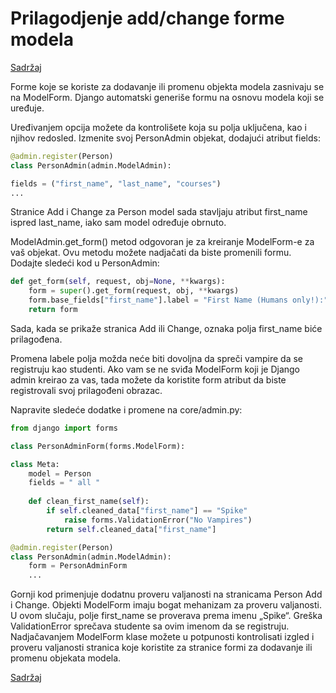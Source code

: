 
# Prilagodjenje add/change forme modela

[Sadržaj](00_sadrzaj.md)

Forme koje se koriste za dodavanje ili promenu objekta modela zasnivaju se na ModelForm. Django automatski generiše formu na osnovu modela koji se uređuje.

Uređivanjem opcija možete da kontrolišete koja su polja uključena, kao i njihov redosled. Izmenite svoj PersonAdmin objekat, dodajući atribut fields:

```py
@admin.register(Person)
class PersonAdmin(admin.ModelAdmin):

fields = ("first_name", "last_name", "courses")
...
```

Stranice Add i Change za Person model sada stavljaju atribut first_name ispred last_name, iako sam model određuje obrnuto.

ModelAdmin.get_form() metod odgovoran je za kreiranje ModelForm-e za vaš objekat. Ovu metodu možete nadjačati da biste promenili formu. Dodajte sledeći kod u PersonAdmin:

```py
def get_form(self, request, obj=None, **kwargs):
    form = super().get_form(request, obj, **kwargs)
    form.base_fields["first_name"].label = "First Name (Humans only!):"
    return form
```

Sada, kada se prikaže stranica Add ili Change, oznaka polja first_name biće prilagođena.

Promena labele polja možda neće biti dovoljna da spreči vampire da se registruju kao studenti. Ako vam se ne sviđa ModelForm koji je Django admin kreirao za vas, tada možete da koristite form atribut da biste registrovali svoj prilagođeni obrazac.

Napravite sledeće dodatke i promene na core/admin.py:

```py
from django import forms

class PersonAdminForm(forms.ModelForm):

class Meta:
    model = Person
    fields = " all "
    
    def clean_first_name(self):
        if self.cleaned_data["first_name"] == "Spike"
            raise forms.ValidationError("No Vampires")
        return self.cleaned_data["first_name"]

@admin.register(Person)
class PersonAdmin(admin.ModelAdmin):
    form = PersonAdminForm
    ...
```

Gornji kod primenjuje dodatnu proveru valjanosti na stranicama Person Add i Change. Objekti ModelForm imaju bogat mehanizam za proveru valjanosti. U ovom slučaju, polje first_name se proverava prema imenu „Spike“. Greška ValidationError sprečava studente sa ovim imenom da se registruju. Nadjačavanjem ModelForm klase možete u potpunosti kontrolisati izgled i proveru valjanosti stranica koje koristite za stranice formi za dodavanje ili promenu objekata modela.

[Sadržaj](00_sadrzaj.md)
